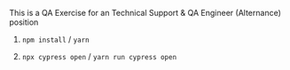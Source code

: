 This is a QA Exercise for an Technical Support & QA Engineer (Alternance) position

1) ```npm install``` / ```yarn```

2) ```npx cypress open``` / ```yarn run cypress open```
